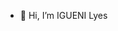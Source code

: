 - 👋 Hi, I’m IGUENI Lyes

<!---
IGUENIlyes/IGUENIlyes is a ✨ special ✨ repository because its `README.md` (this file) appears on your GitHub profile.
You can click the Preview link to take a look at your changes.
--->
